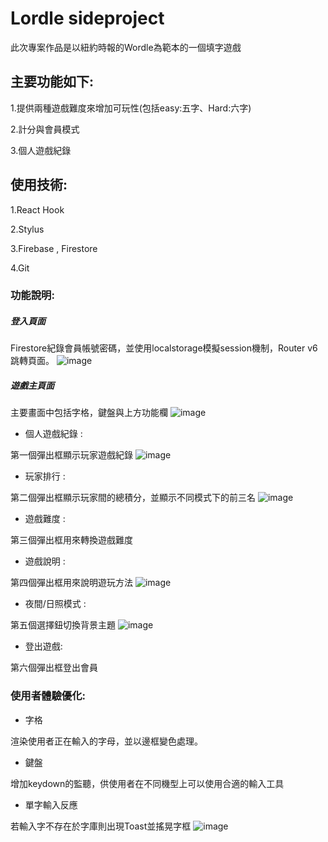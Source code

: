 # Lordle sideproject

此次專案作品是以紐約時報的Wordle為範本的一個填字遊戲

## 主要功能如下:

1.提供兩種遊戲難度來增加可玩性(包括easy:五字、Hard:六字)

2.計分與會員模式

3.個人遊戲紀錄

## 使用技術:

1.React Hook

2.Stylus

3.Firebase , Firestore

4.Git

### 功能說明:

##### 登入頁面
Firestore紀錄會員帳號密碼，並使用localstorage模擬session機制，Router v6跳轉頁面。
![image](https://nash15963.github.io/lordle/img/login.png)
<!-- 會員頁面圖片 -->

##### 遊戲主頁面
主要畫面中包括字格，鍵盤與上方功能欄
![image](https://nash15963.github.io/lordle/img/main.png)
<!-- 主畫面圖片 -->

- 個人遊戲紀錄 :

第一個彈出框顯示玩家遊戲紀錄
![image](https://nash15963.github.io/lordle/img/Profile.png)

- 玩家排行 :

第二個彈出框顯示玩家間的總積分，並顯示不同模式下的前三名
![image](https://nash15963.github.io/lordle/img/Rank.png)

- 遊戲難度 :

第三個彈出框用來轉換遊戲難度

- 遊戲說明 :

第四個彈出框用來說明遊玩方法
![image](https://nash15963.github.io/lordle/img/des.png)

- 夜間/日照模式 :

第五個選擇鈕切換背景主題
![image](https://nash15963.github.io/lordle/img/light.png)

- 登出遊戲:

第六個彈出框登出會員

### 使用者體驗優化:

- 字格

渲染使用者正在輸入的字母，並以邊框變色處理。

- 鍵盤

增加keydown的監聽，供使用者在不同機型上可以使用合適的輸入工具

- 單字輸入反應

若輸入字不存在於字庫則出現Toast並搖晃字框
![image](https://nash15963.github.io/lordle/img/Toast.png)






